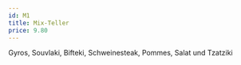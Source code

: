 ```yaml
---
id: M1
title: Mix-Teller
price: 9.80
---
```


Gyros, Souvlaki, Bifteki, Schweinesteak, Pommes, Salat und Tzatziki
